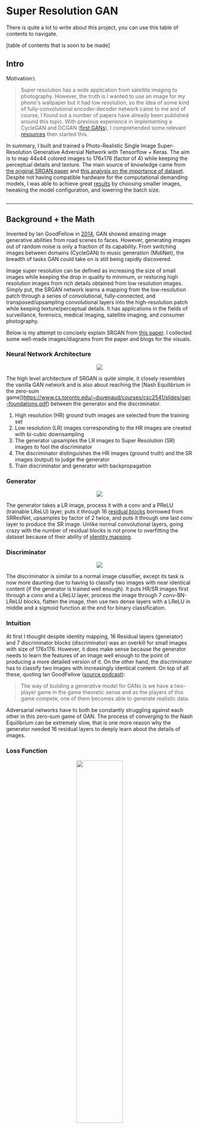 # Super Resolution GAN

There is quite a lot to write about this project, you can use this table of contents to navigate.

[table of contents that is soon to be made]

## Intro

Motivation:\
> Super resolution has a wide application from satellite imaging to photography. However, the truth is I wanted to use an image for my phone's wallpaper but it had low resolution, so the idea of some kind of fully-convolutional encoder-decoder network came to me and of course, I found out a number of papers have already been published around this topic. With previous experience in implementing a CycleGAN and DCGAN ([first GANs](https://github.com\Jacklu0831/GAN-Projects)), I comprehended some relevant [resources](#Sources) then started this. 

In summary, I built and trained a Photo-Realistic Single Image Super-Resolution Generative Adversial Network with Tensorflow + Keras. The aim is to map 44x44 colored images to 176x176 (factor of 4) while keeping the perceptual details and texture. The main source of knowledge came from [the original SRGAN paper](https://arxiv.org/abs/1609.04802) and [this analysis on the importance of dataset](https://arxiv.org/abs/1903.09922). Despite not having compatible hardware for the computational demanding models, I was able to achieve great [results](#Results) by choosing smaller images, tweaking the model configuration, and lowering the batch size. 

<p align="center"><image src=""></image></p>

---

## Background + the Math

Invented by Ian GoodFellow in [2014](https://arxiv.org/abs/1406.2661), GAN showed amazing image generative abilities from road scenes to faces. However, generating images out of random noise is only a fraction of its capability. From switching images between domains (CycleGAN) to music generation (MidiNet), the breadth of tasks GAN could take on is still being rapidly discovered. 

Image super resolution can be defined as increasing the size of small images while keeping the drop in quality to minimum, or restoring high resolution images from rich details obtained from low resolution images. Simply put, the SRGAN network learns a mapping from the low-resolution patch through a series of convolutional, fully-connected, and transposed/upsampling convolutional layers into the high-resolution patch while keeping texture/perceptual details. It has applications in the fields of surveillance, forensics, medical imaging, satellite imaging, and consumer photography. 

Below is my attempt to concisely explain SRGAN from [this paper](https://arxiv.org/abs/1609.04802). I collected some well-made images/diagrams from the paper and blogs for the visuals. 

### Neural Network Architecture

<p align="center"><image src="assets/architecture.png"></image></p>

The high level architecture of SRGAN is quite simple, it closely resembles the vanilla GAN network and is also about reaching the [Nash Equilibrium in the zero-sum game])https://www.cs.toronto.edu/~duvenaud/courses/csc2541/slides/gan-foundations.pdf) between the generator and the discriminator.

1. High resolution (HR) ground truth images are selected from the training set
2. Low resolution (LR) images corresponding to the HR images are created with bi-cubic downsampling 
3. The generator upsamples the LR images to Super Resolution (SR) images to fool the discriminator
4. The discriminator distinguishes the HR images (ground truth) and the SR images (output) to judge the generator
5. Train discriminator and generator with backpropagation

### Generator

<p align="center"><image src="assets/generator.png"></image></p>

The generator takes a LR image, process it with a conv and a PReLU (trainable LReLU) layer, puts it through 16 [residual blocks](https://towardsdatascience.com/residual-blocks-building-blocks-of-resnet-fd90ca15d6ec) borrowed from SRResNet, upsamples by factor of 2 twice, and puts it through one last conv layer to produce the SR image. Unlike normal convolutional layers, going crazy with the number of residual blocks is not prone to overfitting the dataset because of their ability of [identity mapping](https://arxiv.org/abs/1603.05027). 

### Discriminator

<p align="center"><image src="assets/discriminator.png"></image></p>

The discriminator is similar to a normal image classifier, except its task is now more daunting due to having to classify two images with near identical content (if the generator is trained well enough). It puts HR/SR images first through a conv and a LReLU layer, process the image through 7 conv-BN-LReLU blocks, flatten the image, then use two dense layers with a LReLU in middle and a sigmoid function at the end for binary classification. 

### Intuition

At first I thought despite identity mapping, 16 Residual layers (generator) and 7 discriminator blocks (discriminator) was an overkill for small images with size of 176x176. However, it does make sense because the generator needs to learn the features of an image well enough to the point of producing a more detailed version of it. On the other hand, the discriminator has to classify two images with increasingly identical content. On top of all these, quoting Ian GoodFellow ([source podcast](https://www.youtube.com/watch?v=Z6rxFNMGdn0)):

> The way of building a generative model for GANs is we have a two-player game in the game theoretic sense and as the players of this game compete, one of them becomes able to generate realistic data. 

Adversarial networks have to both be constantly struggling against each other in this zero-sum game of GAN. The process of converging to the Nash Equilibrium can be extremely slow, that is one more reason why the generator needed 16 residual layers to deeply learn about the details of images.

### Loss Function

<p align="center"><image src="assets/goal.png" height="50%" width="50%"></image></p>

This equation above describes the goal of SRGAN - to find the generator weights/parameters that minimize the perceptual loss function averaged over a number of images. On the right side of the equation inside the summation, the perceptual loss function takes two arguments - a generated SR image by putting an LR image into the generator function, and the ground truth HR image. 

<p align="center"><image src="assets/gan_loss.png" height="40%" width="40%"></image></p>

One of the major advantage DNN approach has over other numerical techniques for single image super resolution is using the perceptual loss function for backpropagation. Let's break it down. It adds the content loss and 0.001 of the adversial loss together and minimize them. 

<table align="center">
  <tr>
    <th>
        <p align="center"><image src="assets/perceptual_loss.png" height="105" width="1000"></image></p>
    </th>
    <th>
        <p align="center"><image src="assets/feature.png" height="225" width="1300"></image></p>
    </th>
  </tr>
</table>

Content loss refers to the loss of perceptual similarity between the SR and HR images. For many years people use MSE by default for this. However, minimizing MSE often produces blurry images, to computer the images might be similar, but human eyes extracts features from images instead of making pixel-wise calculations. Therefore, I used the VGG19 network for feature extraction, then took the MSE of the extracted features instead. 

<p align="center"><image src="assets/adv_loss.png" height="40%" width="40%"></image></p>

Adversarial loss uses the classification results to calculate the loss of the generator. The formula is close but not identical to binary cross entropy for better gradient behavior. Instead, I used binary cross entropy but tweaked the label value of SR images from 0 to a normal distribution around 0.1 to assist the discriminator's learning speed.

---

## Procedures and Challenges

This section contains an overview of what I did, the problems I faced, and the solutions for overcoming them.

### Stage 1 - Preprocessing


### Stage 2 - Building

Being one of the newer applications of GAN when GAN is one of the newer neural architecture in the first place, resources on SRGAN was limited. Thankfully, the [original paper](https://arxiv.org/abs/1609.04802) was very informative and was a pleasant read. For the model architecture, I mainly constructed the model from the original paper and experimented with the number of residual blocks and the loss functions (used BCE with tweaks). 

Redirect to [Background Section](#Background-+-the-Math) for detailed explanation of the architecture components and how they come together with visuals. For details on the parameters I used, I made a pretty neat list of them in `parameters.txt`. I also am quite fond of TF's format for model summary, so I put them in `model_summary.txt` to keep the Jupyter/Colab notebooks short. 

### Stage 3 - Training

> Ian GoodFellow himself would have thought GAN was infeasible partly due to the dual-network training expense if he was not drunk ([podcast](https://www.youtube.com/watch?v=Z6rxFNMGdn0) at around 27 mins), but my experience shows that SRGAN is even worse because of its heavy [architecture](#Neural-Network-Architecture). 

The actual training process failed multiple times due to the lack of computing power, GPU storage, and disconnection. These issues were resolved by decrease batch size, image sizes, manually uploading files from my local device, write outputs/models directly to my Google Drive every number of epochs, and having a separate file for continue training with saved models (see files section for more details). Although this is not the first time using Google Colab, this is one of the most problematic project and I ended up learning a lot more about using Cloud Computing in general and obtained great project results. 

As for the time taken, even after decreasing the image size to free up storage and decreasing the dataset size to 2500 images (train + test), the provided T4 GPU had to run at 4+ min/epoch for 2500 epochs. The total training time was more than a week for each model and the project spanned a month. 

I carefully observed `face_loss.txt` and `coco_loss.txt` throughout the training process to make sure that both the generator and the discriminator to make sure that no one is dominating this zero-sum game. The generator's perceptual loss steadily dereased throughout the 2500 epochs for both models on COCO and CelebA. The good news is that it means the learning rate is not too big and the the model weights are indeed moving toward the Nash equilibrium. The bad news is that since the GPU is not very fast, it was difficult to know whether my hyperparameters were working, and each try means forfeitin up to days of training. [This blog](https://www.google.com/search?q=why+is+gan+hard+to+train&oq=why+is+gan+hard&aqs=chrome.0.69i59j69i60j69i57j0.1837j0j1&sourceid=chrome&ie=UTF-8) provides a nice explaination on why GAN is so hard to train compared to numerous other neural architectures.

### Stage 4 - Performance Analysis

I trained the first model on the COCO dataset and quickly noticed the issue of it performing atrociously with images with more details, which is because LR image not being able to capture the texture and perceptual details of its HR origin. Since human face is one of the most complex feature that can appear in a picture, I chose to train my second model completely on faces to observe how much I can push the performance on possibly the most complex features. Below is a side by Side comparison between the same model's performance on images with drastically different complexity.

[insert side by side comparison between details and non-details]

On the other hand, the model that is trained only face images were able to produce perceptually great faces by the 500th epoch. However, it struggled with the most detailed feature of human face, which are the eyes. Since the downsized images carry very less information for reconstructing the eyes of a person, it is mostly up to the generator for drawing on the eyes itself. Since eyes are actually very important for recognizing a face, I continuously trained the model and observed a gradually improvement in the generator's ability in reconstructing the eyes of people.

[insert face images]




> If I train model A with a variety of objects and model B with only one category/type of images (dataset with narrower domain), say cats. Would B perform better than A on cat images or is SRGAN only about recognizing small textures and edges as detailed as possible? 

I asked this question on Quora and received no response :( and only later found out about [this paper](https://arxiv.org/abs/1903.09922), so I decided to clarify my own question through experimentation. I trained two models with the same configuration separately on the COCO dataset and the CelebA dataset for the same number of epochs, this was done to investigate how training SRGAN on a narrow domain of images (faces) improve its performance on the domain of images that it was trained on. 

[insert stuff about FID]
[insert coco vs face]

---

## Results

Below are a few test results from COCO and CelebA datasets. More can be found in the `results` dir.

### COCO Results

<pre>          Low-Res Input      Super-Res Output        High-Res Ground Truth </pre>

<p align="center">
  <image src="assets/result_245.png" height="70%" width="70%"></image>
  <image src="assets/result_255.png" height="70%" width="70%"></image>
  <image src="assets/result_261.png" height="70%" width="70%"></image>
</p>

### CelebA Results

<pre>          Low-Res Input      Super-Res Output        High-Res Ground Truth </pre>

<p align="center">
  <image src="assets/result_245.png" height="70%" width="70%"></image>
  <image src="assets/result_255.png" height="70%" width="70%"></image>
  <image src="assets/result_261.png" height="70%" width="70%"></image>
</p>

---

## Files

#### Code

<pre>
- SRGAN_coco.ipynb            - Google Colab implementation (coco dataset)
- SRGAN_coco_continue.ipynb   - Google Colab implementation (coco dataset restore model and continue training)
- SRGAN_face.ipynb            - Google Colab implementation (face dataset)
- SRGAN_face_continue.ipynb   - Google Colab implementation (face dataset restore model and continue training)
- SRGAN_test.py               - script for testing the trained models
- utils.py                    - some of image preprocess functions
</pre>

#### Directories

<pre>
- assets                      - images for this README
- datasets                    - 2500 images from each of the COCO dataset and CelebA dataset
- final_models                - .h5 files of the coco and face generators, discriminators not included due to size (300+ MB)
- losses                      - files containing complete information on the training loss of each epoch
</pre>

#### Others

<pre>
- README.md                   - self
- parameters.txt              - a complete list of hyperparameters and other parameters I used
- output                      - bunch of images with the epoch number beside them
</pre>

---

## Try it Yourself

#### Dependencies

Python 3.7, Tensorflow 1.14.0, Keras 2.2.4, numpy 1.15.0, matplotlib, Pillow, tqdm, OpenCV (utils)

#### Train

Open `SRGAN_coco.ipynb` file or `SRGAN_face.ipynb`, upload `coco.zip` or `celeb.zip`, make sure path names are correct and `shift + enter` away. If you encounter any confusion, feel free to [contact me](jacklu0831@gmail.com) (email).

#### Try Your Own Images

Run the script `SRGAN_test.py`. Make sure input and output directories and generator (`coco_g_model2500.h5` or `face_g_model2500.h5`) paths are correctly specified. 

---

## Sources

#### Papers

- [Photo-Realistic Single Image Super-Resolution Using a Generative Adversarial Network](https://arxiv.org/abs/1609.04802)
- [SRGAN: Training Dataset Matters](https://arxiv.org/abs/1903.09922)
- [General Adversarial Networks](https://arxiv.org/abs/1406.2661)
- [Deep Residual Learning for Image Recognition](https://arxiv.org/abs/1512.03385)
- [Identity Mappings in Deep Residual Networks](https://arxiv.org/abs/1603.05027)

#### Miscellaneous

- [Recent Conversation between Ian Goodfellow with Lex Fridman](https://www.youtube.com/watch?v=Z6rxFNMGdn0)
- [Why is GAN hard to train?](https://www.google.com/search?q=why+is+gan+hard+to+train&oq=why+is+gan+hard&aqs=chrome.0.69i59j69i60j69i57j0.1837j0j1&sourceid=chrome&ie=UTF-8)
- [UofT Slide on GAN]((https://www.cs.toronto.edu/~duvenaud/courses/csc2541/slides/gan-foundations.pdf))

